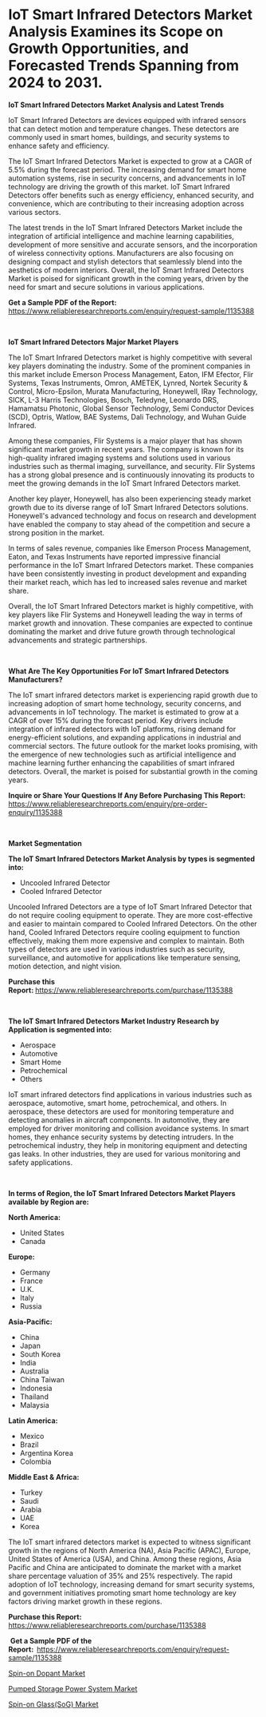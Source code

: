<p><h1>IoT Smart Infrared Detectors Market Analysis Examines its Scope on Growth Opportunities, and Forecasted Trends Spanning from 2024 to 2031.</h1></p><p><strong>IoT Smart Infrared Detectors Market Analysis and Latest Trends</strong></p>
<p><p>IoT Smart Infrared Detectors are devices equipped with infrared sensors that can detect motion and temperature changes. These detectors are commonly used in smart homes, buildings, and security systems to enhance safety and efficiency.</p><p>The IoT Smart Infrared Detectors Market is expected to grow at a CAGR of 5.5% during the forecast period. The increasing demand for smart home automation systems, rise in security concerns, and advancements in IoT technology are driving the growth of this market. IoT Smart Infrared Detectors offer benefits such as energy efficiency, enhanced security, and convenience, which are contributing to their increasing adoption across various sectors.</p><p>The latest trends in the IoT Smart Infrared Detectors Market include the integration of artificial intelligence and machine learning capabilities, development of more sensitive and accurate sensors, and the incorporation of wireless connectivity options. Manufacturers are also focusing on designing compact and stylish detectors that seamlessly blend into the aesthetics of modern interiors. Overall, the IoT Smart Infrared Detectors Market is poised for significant growth in the coming years, driven by the need for smart and secure solutions in various applications.</p></p>
<p><strong>Get a Sample PDF of the Report:&nbsp;</strong> <a href="https://www.reliableresearchreports.com/enquiry/request-sample/1135388">https://www.reliableresearchreports.com/enquiry/request-sample/1135388</a></p>
<p>&nbsp;</p>
<p><strong>IoT Smart Infrared Detectors Major Market Players</strong></p>
<p><p>The IoT Smart Infrared Detectors market is highly competitive with several key players dominating the industry. Some of the prominent companies in this market include Emerson Process Management, Eaton, IFM Efector, Flir Systems, Texas Instruments, Omron, AMETEK, Lynred, Nortek Security & Control, Micro-Epsilon, Murata Manufacturing, Honeywell, IRay Technology, SICK, L-3 Harris Technologies, Bosch, Teledyne, Leonardo DRS, Hamamatsu Photonic, Global Sensor Technology, Semi Conductor Devices (SCD), Optris, Watlow, BAE Systems, Dali Technology, and Wuhan Guide Infrared.</p><p>Among these companies, Flir Systems is a major player that has shown significant market growth in recent years. The company is known for its high-quality infrared imaging systems and solutions used in various industries such as thermal imaging, surveillance, and security. Flir Systems has a strong global presence and is continuously innovating its products to meet the growing demands in the IoT Smart Infrared Detectors market.</p><p>Another key player, Honeywell, has also been experiencing steady market growth due to its diverse range of IoT Smart Infrared Detectors solutions. Honeywell's advanced technology and focus on research and development have enabled the company to stay ahead of the competition and secure a strong position in the market.</p><p>In terms of sales revenue, companies like Emerson Process Management, Eaton, and Texas Instruments have reported impressive financial performance in the IoT Smart Infrared Detectors market. These companies have been consistently investing in product development and expanding their market reach, which has led to increased sales revenue and market share.</p><p>Overall, the IoT Smart Infrared Detectors market is highly competitive, with key players like Flir Systems and Honeywell leading the way in terms of market growth and innovation. These companies are expected to continue dominating the market and drive future growth through technological advancements and strategic partnerships.</p></p>
<p>&nbsp;</p>
<p><strong>What Are The Key Opportunities For IoT Smart Infrared Detectors Manufacturers?</strong></p>
<p><p>The IoT smart infrared detectors market is experiencing rapid growth due to increasing adoption of smart home technology, security concerns, and advancements in IoT technology. The market is estimated to grow at a CAGR of over 15% during the forecast period. Key drivers include integration of infrared detectors with IoT platforms, rising demand for energy-efficient solutions, and expanding applications in industrial and commercial sectors. The future outlook for the market looks promising, with the emergence of new technologies such as artificial intelligence and machine learning further enhancing the capabilities of smart infrared detectors. Overall, the market is poised for substantial growth in the coming years.</p></p>
<p><strong>Inquire or Share Your Questions If Any Before Purchasing This Report:</strong> <a href="https://www.reliableresearchreports.com/enquiry/pre-order-enquiry/1135388">https://www.reliableresearchreports.com/enquiry/pre-order-enquiry/1135388</a></p>
<p>&nbsp;</p>
<p><strong>Market Segmentation</strong></p>
<p><strong>The IoT Smart Infrared Detectors Market Analysis by types is segmented into:</strong></p>
<p><ul><li>Uncooled Infrared Detector</li><li>Cooled Infrared Detector</li></ul></p>
<p><p>Uncooled Infrared Detectors are a type of IoT Smart Infrared Detector that do not require cooling equipment to operate. They are more cost-effective and easier to maintain compared to Cooled Infrared Detectors. On the other hand, Cooled Infrared Detectors require cooling equipment to function effectively, making them more expensive and complex to maintain. Both types of detectors are used in various industries such as security, surveillance, and automotive for applications like temperature sensing, motion detection, and night vision.</p></p>
<p><strong>Purchase this Report:&nbsp;</strong><a href="https://www.reliableresearchreports.com/purchase/1135388">https://www.reliableresearchreports.com/purchase/1135388</a></p>
<p>&nbsp;</p>
<p><strong>The IoT Smart Infrared Detectors Market Industry Research by Application is segmented into:</strong></p>
<p><ul><li>Aerospace</li><li>Automotive</li><li>Smart Home</li><li>Petrochemical</li><li>Others</li></ul></p>
<p><p>IoT smart infrared detectors find applications in various industries such as aerospace, automotive, smart home, petrochemical, and others. In aerospace, these detectors are used for monitoring temperature and detecting anomalies in aircraft components. In automotive, they are employed for driver monitoring and collision avoidance systems. In smart homes, they enhance security systems by detecting intruders. In the petrochemical industry, they help in monitoring equipment and detecting gas leaks. In other industries, they are used for various monitoring and safety applications.</p></p>
<p>&nbsp;</p>
<p><strong>In terms of Region, the IoT Smart Infrared Detectors Market Players available by Region are:</strong></p>
<p>
    <p> <strong> North America: </strong>
        <ul>
            <li>United States</li>
            <li>Canada</li>
        </ul>
        </p> 
    <p> <strong> Europe: </strong>
        <ul>
            <li>Germany</li>
            <li>France</li>
            <li>U.K.</li>
            <li>Italy</li>
            <li>Russia</li>
        </ul>
        </p> 
    <p> <strong> Asia-Pacific: </strong>
        <ul>
            <li>China</li>
            <li>Japan</li>
            <li>South Korea</li>
            <li>India</li>
            <li>Australia</li>
            <li>China Taiwan</li>
            <li>Indonesia</li>
            <li>Thailand</li>
            <li>Malaysia</li>
        </ul>
        </p> 
    <p> <strong> Latin America: </strong>
        <ul>
            <li>Mexico</li>
            <li>Brazil</li>
            <li>Argentina Korea</li>
            <li>Colombia</li>
        </ul>
        </p> 
    <p> <strong> Middle East & Africa: </strong>
        <ul>
            <li>Turkey</li>
            <li>Saudi</li>
            <li>Arabia</li>
            <li>UAE</li>
            <li>Korea</li>
        </ul>
    </p>
    </p>
<p><p>The IoT smart infrared detectors market is expected to witness significant growth in the regions of North America (NA), Asia Pacific (APAC), Europe, United States of America (USA), and China. Among these regions, Asia Pacific and China are anticipated to dominate the market with a market share percentage valuation of 35% and 25% respectively. The rapid adoption of IoT technology, increasing demand for smart security systems, and government initiatives promoting smart home technology are key factors driving market growth in these regions.</p></p>
<p><strong>Purchase this Report: </strong><a href="https://www.reliableresearchreports.com/purchase/1135388">https://www.reliableresearchreports.com/purchase/1135388</a></p>
<p>&nbsp;<strong>Get a Sample PDF of the Report:&nbsp;&nbsp;</strong><a href="https://www.reliableresearchreports.com/enquiry/request-sample/1135388">https://www.reliableresearchreports.com/enquiry/request-sample/1135388</a></p>
<p><strong></strong></p>
<p><p><a href="https://github.com/mauripalmi/Market-Research-Report-List-2/blob/main/spin-on-dopant-market.md">Spin-on Dopant Market</a></p><p><a href="https://github.com/RoccoManning/Market-Research-Report-List-3/blob/main/pumped-storage-power-system-market.md">Pumped Storage Power System Market</a></p><p><a href="https://github.com/gulaimolin/Market-Research-Report-List-3/blob/main/spin-on-glasssog-market.md">Spin-on Glass(SoG) Market</a></p></p>